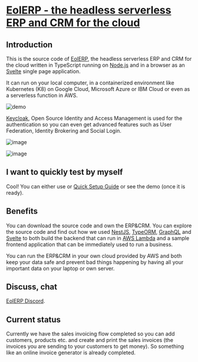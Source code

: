 # [EolERP  - the headless serverless ERP and CRM for the cloud](https://github.com/iDempiere-micro/erpjs/wiki)

## Introduction
This is the source code of [EolERP](https://github.com/iDempiere-micro/erpjs/wiki), the headless serverless ERP and CRM for the cloud 
written in TypeScript running on [Node.js](https://nodejs.org/en/) and 
in a browser as an [Svelte](https://svelte.dev/) single page application. 

It can run on your local computer, in a containerized environment like Kubernetes (K8) 
on Google Cloud, Microsoft Azure or IBM Cloud or even as a serverless function in AWS. 

![demo](https://user-images.githubusercontent.com/436605/140638912-fc86b905-dce0-4dde-bb00-5f3d90eb310d.PNG)


[Keycloak](https://www.keycloak.org/), Open Source Identity and Access Management is used for the authentication 
so you can even get advanced features such as User Federation, Identity Brokering and Social Login.

![image](https://user-images.githubusercontent.com/436605/119708755-c10c2780-be5c-11eb-8d2f-75419b2d2bf5.png)

![image](https://user-images.githubusercontent.com/436605/119709498-9078bd80-be5d-11eb-9bbd-ef3b3b3d7e1b.png)

## I want to quickly test by myself
Cool! You can either use or [Quick Setup Guide](https://github.com/iDempiere-micro/erpjs/wiki/Quick-setup) or see the demo (once it is ready).

## Benefits
You can download the source code and own the ERP&CRM.
You can explore the source code and find out how we used [NestJS](https://nestjs.com/), 
[TypeORM](https://typeorm.io/#/), [GraphQL](https://www.apollographql.com/) and [Svelte](https://svelte.dev/) 
to both build the backend that can run in [AWS Lambda](https://aws.amazon.com/lambda/) and 
a sample frontend application that can be immediately used to run a business.

You can run the ERP&CRM in your own cloud provided by AWS and both keep your data safe and prevent bad things 
happening by having all your important data on your laptop or own server.

## Discuss, chat
[EolERP Discord](https://discord.gg/EQdCxbHnXS).

## Current status
Currently we have the sales invoicing flow completed so you can add customers, products etc. and create and print the sales invoices (the invoices you are sending to your customers to get money). So something like an online invoice generator is already completed.
